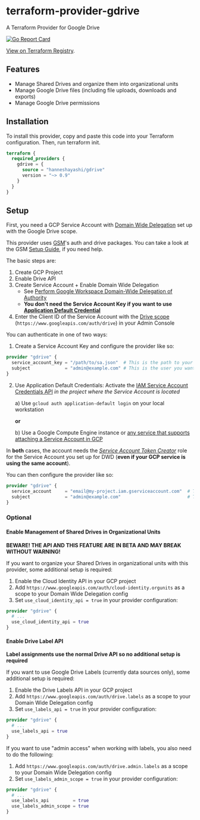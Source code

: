 # terraform-provider-gdrive
A Terraform Provider for Google Drive

[![Go Report Card](https://goreportcard.com/badge/github.com/hanneshayashi/terraform-provider-gdrive)](https://goreportcard.com/report/github.com/hanneshayashi/terraform-provider-gdrive)

[View on Terraform Registry](https://registry.terraform.io/providers/hanneshayashi/gdrive/latest).

## Features
* Manage Shared Drives and organize them into organizational units
* Manage Google Drive files (including file uploads, downloads and exports)
* Manage Google Drive permissions

## Installation
To install this provider, copy and paste this code into your Terraform configuration. Then, run terraform init.

```terraform
terraform {
  required_providers {
    gdrive = {
      source = "hanneshayashi/gdrive"
      version = "~> 0.9"
    }
  }
}
```

## Setup
First, you need a GCP Service Account with [Domain Wide Delegation](https://support.google.com/a/answer/162106) set up with the Google Drive scope.

This provider uses [GSM](https://github.com/hanneshayashi/gsm)'s auth and drive packages.
You can take a look at the GSM [Setup Guide](https://gsm.hayashi-ke.online/setup), if you need help.

The basic steps are:
1. Create GCP Project
2. Enable Drive API
3. Create Service Account + Enable Domain Wide Delegation
    * See [Perform Google Workspace Domain-Wide Delegation of Authority](https://developers.google.com/admin-sdk/directory/v1/guides/delegation)
    * **You don't need the Service Account Key if you want to use [Application Default Credential](https://cloud.google.com/iam/docs/best-practices-for-using-and-managing-service-accounts#use-attached-service-accounts)**
4. Enter the Client ID of the Service Account with the [Drive scope](https://developers.google.com/identity/protocols/oauth2/scopes#drive) (`https://www.googleapis.com/auth/drive`) in your Admin Console

You can authenticate in one of two ways:
1. Create a Service Account Key and configure the provider like so:
```terraform
provider "gdrive" {
  service_account_key = "/path/to/sa.json"  # This is the path to your Service Account Key file or its content in JSON format
  subject             = "admin@example.com" # This is the user you want to impersonate with Domain Wide Delegation
}
```
2. Use Application Default Credentials:
Activate the [IAM Service Account Credentials API](https://console.developers.google.com/apis/api/iamcredentials.googleapis.com/overview) *in the project where the Service Account is located*

   a) Use `gcloud auth application-default login` on your local workstation

   **or**

   b) Use a Google Compute Engine instance or [any service that supports attaching a Service Account in GCP](https://cloud.google.com/iam/docs/impersonating-service-accounts#attaching-new-resource)

In **both** cases, the account needs the *[Service Account Token Creator](https://cloud.google.com/iam/docs/service-accounts#token-creator-role)* role for the Service Account you set up for DWD (**even if your GCP service is using the same account**).

You can then configure the provider like so:

```terraform
provider "gdrive" {
  service_account     = "email@my-project.iam.gserviceaccount.com"  # This is the email address of your Service Account. You can leave this empty on GCP, if you want to use the service's account
  subject             = "admin@example.com"                         # This is the user you want to impersonate with Domain Wide Delegation
}
```

### Optional

#### Enable Management of Shared Drives in Organizational Units

**BEWARE! THE API AND THIS FEATURE ARE IN BETA AND MAY BREAK WITHOUT WARNING!**

If you want to organize your Shared Drives in organizational units with this provider, some additional setup is required:
1. Enable the Cloud Identity API in your GCP project
2. Add `https://www.googleapis.com/auth/cloud-identity.orgunits` as a scope to your Domain Wide Delegation config
3. Set `use_cloud_identity_api = true` in your provider configuration:

```terraform
provider "gdrive" {
  # ...
  use_cloud_identity_api = true
}
```

#### Enable Drive Label API

**Label assignments use the normal Drive API so no additional setup is required**

If you want to use Google Drive Labels (currently data sources only), some additional setup is required:
1. Enable the Drive Labels API in your GCP project
2. Add `https://www.googleapis.com/auth/drive.labels` as a scope to your Domain Wide Delegation config
3. Set `use_labels_api = true` in your provider configuration:

```terraform
provider "gdrive" {
  # ...
  use_labels_api = true
}
```

If you want to use "admin access" when working with labels, you also need to do the following:
1. Add `https://www.googleapis.com/auth/drive.admin.labels` as a scope to your Domain Wide Delegation config
2. Set `use_labels_admin_scope = true` in your provider configuration:

```terraform
provider "gdrive" {
  # ...
  use_labels_api         = true
  use_labels_admin_scope = true
}
```
